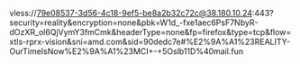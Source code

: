 vless://79e08537-3d56-4c18-9ef5-be8a2b32c72c@38.180.10.24:443?security=reality&encryption=none&pbk=W1d_-fxe1aec6PsF7NbyR-dOzXR_ol6QjVymY3fmCmk&headerType=none&fp=firefox&type=tcp&flow=xtls-rprx-vision&sni=amd.com&sid=90dedc7e#%E2%9A%A1%23REALITY-OurTimeIsNow%E2%9A%A1%23MCI+-+5Oslb11D%40mail.fun